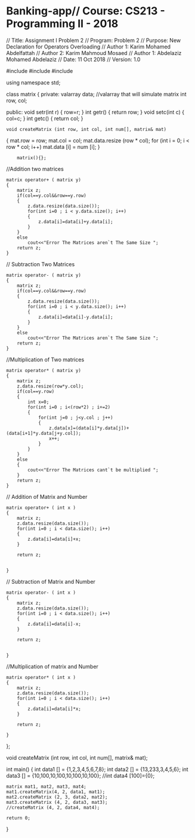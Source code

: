 # Banking-app// Course:  CS213 - Programming II  - 2018
// Title:   Assignment I Problem 2
// Program: Problem 2
// Purpose: New Declaration for Operators Overloading
// Author 1:  Karim Mohamed Abdelfattah
// Author 2:  Karim Mahmoud Mosaed
// Author 1:  Abdelaziz Mohamed Abdelaziz
// Date:    11 Oct 2018
// Version: 1.0


#include <iostream>
#include <iomanip>
#include <valarray>

using namespace std;


class matrix
{
private:
    valarray<int> data;       //valarray that will simulate matrix
    int row, col;

public:
     void setr(int r)
    {
        row=r;
    }
    int getr()
    {
        return row;
    }
    void setc(int c)
    {
        col=c;
    }
    int getc()
    {
        return col;
    }

    void createMatrix (int row, int col, int num[], matrix& mat)
{
    mat.row = row;
    mat.col = col;
    mat.data.resize (row * col);
    for (int i = 0; i < row * col; i++)
        mat.data [i] = num [i];
}

        matrix(){};

//Addition two matrices

    matrix operator+ ( matrix y)
    {
        matrix z;
        if(col==y.col&&row==y.row)
        {
            z.data.resize(data.size());
            for(int i=0 ; i < y.data.size(); i++)
            {
                z.data[i]=data[i]+y.data[i];
            }
        }
        else
            cout<<"Error The Matrices aren`t The Same Size ";
        return z;
    }

// Subtraction Two Matrices

    matrix operator- ( matrix y)
    {
        matrix z;
        if(col==y.col&&row==y.row)
        {
            z.data.resize(data.size());
            for(int i=0 ; i < y.data.size(); i++)
            {
                z.data[i]=data[i]-y.data[i];
            }
        }
        else
            cout<<"Error The Matrices aren`t The Same Size ";
        return z;
    }

//Multiplication of Two matrices

    matrix operator* ( matrix y)
    {
        matrix z;
        z.data.resize(row*y.col);
        if(col==y.row)
        {
            int x=0;
            for(int i=0 ; i<(row*2) ; i+=2)
            {
                for(int j=0 ; j<y.col ; j++)
                {
                    z.data[x]=(data[i]*y.data[j])+(data[i+1]*y.data[j+y.col]);
                    x++;
                }
            }
        }
        else
        {
            cout<<"Error The Matrices cant`t be multiplied ";
        }
        return z;
    }

// Addition of  Matrix and Number

    matrix operator+ ( int x )
    {
        matrix z;
        z.data.resize(data.size());
        for(int i=0 ; i < data.size(); i++)
        {
            z.data[i]=data[i]+x;
        }

        return z;


    }
// Subtraction of Matrix and Number

    matrix operator- ( int x )
    {
        matrix z;
        z.data.resize(data.size());
        for(int i=0 ; i < data.size(); i++)
        {
            z.data[i]=data[i]-x;
        }

        return z;


    }
//Multiplication of matrix and Number

    matrix operator* ( int x )
    {
        matrix z;
        z.data.resize(data.size());
        for(int i=0 ; i < data.size(); i++)
        {
            z.data[i]=data[i]*x;
        }

        return z;

    }
};

void createMatrix (int row, int col, int num[], matrix& mat);

int main()
{
    int data1 [] = {1,2,3,4,5,6,7,8};
    int data2 [] = {13,233,3,4,5,6};
    int data3 [] = {10,100,10,100,10,100,10,100};
    //int data4 [100]={0};

    matrix mat1, mat2, mat3, mat4;
    mat1.createMatrix(4, 2, data1, mat1);
    mat2.createMatrix (2, 3, data2, mat2);
    mat3.createMatrix (4, 2, data3, mat3);
    //createMatrix (4, 2, data4, mat4);

    return 0;
}


